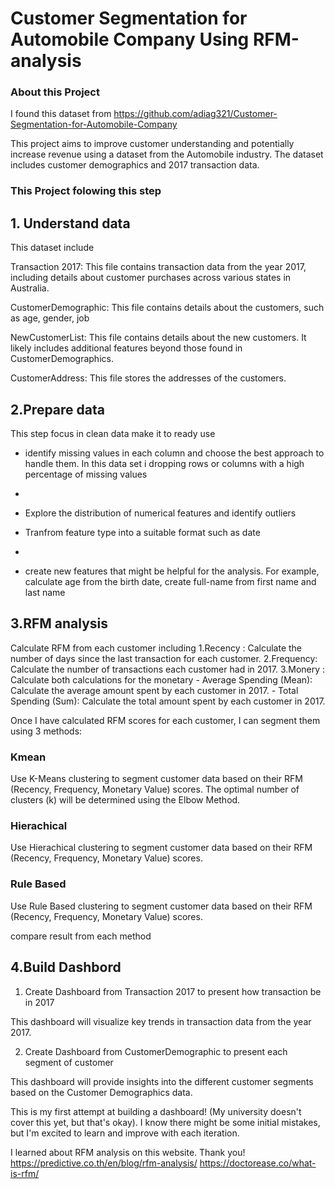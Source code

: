 # Customer Segmentation for Automobile Company Using RFM-analysis

### About this Project
I found this dataset from https://github.com/adiag321/Customer-Segmentation-for-Automobile-Company

This project aims to improve customer understanding and potentially increase revenue using a dataset from the Automobile industry. The dataset includes customer demographics and 2017 transaction data.

### This Project folowing this step
## 1. Understand data
This dataset include

Transaction 2017: This file contains transaction data from the year 2017, including details about customer purchases across various states in Australia.

CustomerDemographic: This file contains details about the customers, such as age, gender, job

NewCustomerList: This file contains details about the new customers. It likely includes additional features beyond those found in CustomerDemographics.

CustomerAddress: This file stores the addresses of the customers.

## 2.Prepare data
This step focus in clean data make it to ready use

- identify missing values in each column and choose the best approach to handle them. In this data set i dropping rows or columns with a high percentage of missing values
- 
- Explore the distribution of numerical features and identify outliers

- Tranfrom feature type into a suitable format such as date
- 
- create new features that might be helpful for the analysis. For example, calculate age from the birth date, create full-name from first name and last name

## 3.RFM analysis
Calculate RFM from each customer including
1.Recency  : Calculate the number of days since the last transaction for each customer.
2.Frequency: Calculate the number of transactions each customer had in 2017.
3.Monery   : Calculate both calculations for the monetary 
             - Average Spending (Mean): Calculate the average amount spent by each customer in 2017.
             - Total Spending (Sum): Calculate the total amount spent by each customer in 2017.

Once I have calculated RFM scores for each customer, I can segment them using 3 methods:

### Kmean
Use K-Means clustering to segment customer data based on their RFM (Recency, Frequency, Monetary Value) scores. 
The optimal number of clusters (k) will be determined using the Elbow Method.

### Hierachical
Use Hierachical clustering to segment customer data based on their RFM (Recency, Frequency, Monetary Value) scores.

### Rule Based
Use Rule Based clustering to segment customer data based on their RFM (Recency, Frequency, Monetary Value) scores.

compare result from each method

## 4.Build Dashbord
1. Create Dashboard from Transaction 2017 to present how transaction be in 2017

This dashboard will visualize key trends in transaction data from the year 2017.

2. Create Dashboard from CustomerDemographic to present each segment of customer
   
This dashboard will provide insights into the different customer segments based on the Customer Demographics data.

This is my first attempt at building a dashboard! (My university doesn't cover this yet, but that's okay).  I know there might be some initial mistakes, but I'm excited to learn and improve with each iteration.

I learned about RFM analysis on this website. Thank you!
https://predictive.co.th/en/blog/rfm-analysis/
https://doctorease.co/what-is-rfm/
